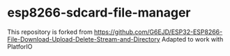 # esp8266-sdcard-file-manager

This repository is forked from https://github.com/G6EJD/ESP32-ESP8266-File-Download-Upload-Delete-Stream-and-Directory
Adapted to work with PlatforIO
